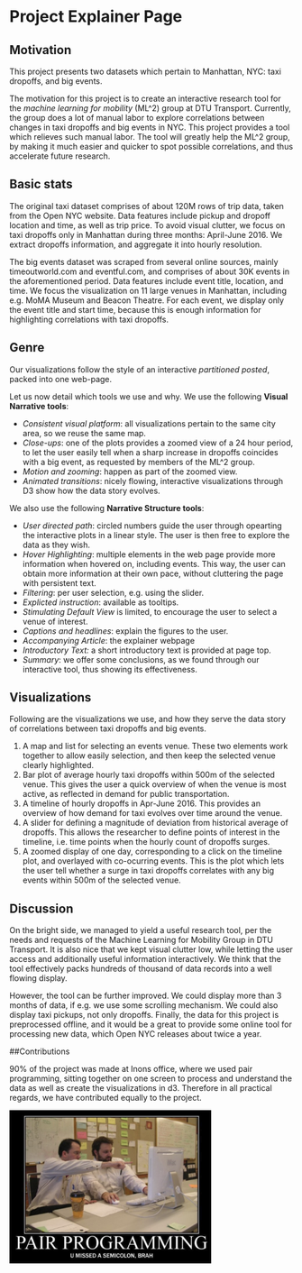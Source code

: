 # Project Explainer Page

## Motivation

This project presents two datasets which pertain to Manhattan, NYC: taxi dropoffs, and big events.

The motivation for this project is to create an interactive research tool for the *machine learning for mobility* (ML^2) group at DTU Transport.
Currently, the group does a lot of manual labor to explore correlations between changes in taxi dropoffs and big events in NYC.
This project provides a tool which relieves such manual labor. The tool will greatly help the ML^2 group,
by making it much easier and quicker to spot possible correlations, and thus accelerate future research.

## Basic stats

The original taxi dataset comprises of about 120M rows of trip data, taken from the Open NYC website.
Data features include pickup and dropoff location and time, as well as trip price.
To avoid visual clutter, we focus on taxi dropoffs only in Manhattan during three months: April-June 2016.
We extract dropoffs information, and aggregate it into hourly resolution.

The big events dataset was scraped from several online sources, mainly timeoutworld.com and eventful.com, and
comprises of about 30K events in the aforementioned period. Data features include event title, location, and time.
We focus the visualization on 11 large venues in Manhattan, including e.g. MoMA Museum and Beacon Theatre.
For each event, we display only the event title and start time, because this is enough information for highlighting correlations with taxi dropoffs.

## Genre

Our visualizations follow the style of an interactive *partitioned posted*, packed into one web-page.

Let us now detail which tools we use and why. We use the following **Visual Narrative tools**:

- *Consistent visual platform*: all visualizations pertain to the same city area, so we reuse the same map.
- *Close-ups*: one of the plots provides a zoomed view of a 24 hour period, to let the user easily tell when a sharp increase in dropoffs coincides with a big event, as requested by members of the ML^2 group.
- *Motion and zooming*: happen as part of the zoomed view.
- *Animated transitions*: nicely flowing, interactive visualizations through D3 show how the data story evolves.

We also use the following **Narrative Structure tools**:

- *User directed path*: circled numbers guide the user through opearting the interactive plots in a linear style. The user is then free to explore the data as they wish.
- *Hover Highlighting*: multiple elements in the web page provide more information when hovered on, including events. This way, the user can obtain more information at their own pace, without cluttering the page with persistent text.
- *Filtering*: per user selection, e.g. using the slider.
- *Explicted instruction*: available as tooltips.
- *Stimulating Default View* is limited, to encourage the user to select a venue of interest.
- *Captions and headlines*: explain the figures to the user.
- *Accompanying Article*: the explainer webpage
- *Introductory Text:* a short introductory text is provided at page top.
- *Summary*: we offer some conclusions, as we found through our interactive tool, thus showing its effectiveness.

## Visualizations

Following are the visualizations we use, and how they serve the data story of correlations between taxi dropoffs and big events.

1. A map and list for selecting an events venue. These two elements work together to allow easily selection, and then keep the selected venue clearly highlighted.
2. Bar plot of average hourly taxi dropoffs within 500m of the selected venue. This gives the user a quick overview of when the venue is most active, as reflected in demand for public transportation.
3. A timeline of hourly dropoffs in Apr-June 2016. This provides an overview of how demand for taxi evolves over time around the venue.
4. A slider for defining a magnitude of deviation from historical average of dropoffs. This allows the researcher to define points of interest in the timeline, i.e. time points when the hourly count of dropoffs surges.
5. A zoomed display of one day, corresponding to a click on the timeline plot, and overlayed with co-ocurring events. This is the plot which lets the user tell whether a surge in taxi dropoffs correlates with any big events within 500m of the selected venue.

## Discussion

On the bright side, we managed to yield a useful research tool, per the needs and requests of the Machine Learning for Mobility Group in DTU Transport.
It is also nice that we kept visual clutter low, while letting the user access and additionally useful information interactively.
We think that the tool effectively packs hundreds of thousand of data records into a well flowing display.

However, the tool can be further improved. We could display more than 3 months of data, if e.g. we use some scrolling mechanism.
We could also display taxi pickups, not only dropoffs.
Finally, the data for this project is preprocessed offline, and it would be a great to provide some online tool for processing new data, which Open NYC releases about twice a year.

##Contributions

90% of the project was made at Inons office, where we used pair programming, sitting together on one screen to process and understand the data as well as create the visualizations in d3. Therefore in all practical regards, we have contributed equally to the project. 

<img src="explainer.assets/1526022914710.png" style="zoom:35%">







